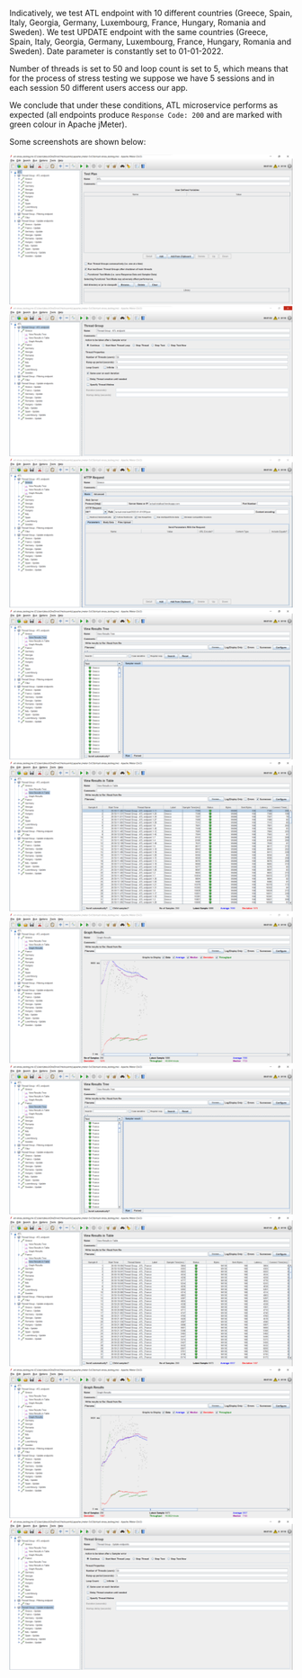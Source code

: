 Indicatively, we test ATL endpoint with 10 different countries (Greece, Spain, Italy, Georgia, Germany, Luxembourg, France, Hungary, Romania and Sweden). We test UPDATE endpoint with the same countries (Greece, Spain, Italy, Georgia, Germany, Luxembourg, France, Hungary, Romania and Sweden). Date parameter is constantly set to 01-01-2022.

Number of threads is set to 50 and loop count is set to 5, which means that for the process of stress testing we suppose we have 5 sessions and in each session 50 different users access our app.

We conclude that under these conditions, ATL microservice performs as expected (all endpoints produce ``Response Code: 200`` and are marked with green colour in Apache jMeter).

Some screenshots are shown below:

![](./images/leftside.png)
![](./images/thread_group_ATL.png)
![](./images/ATL_request.png)
![](./images/greece_tree_results.png)
![](./images/greece_table_results.png)
![](./images/greece_graph_results.png)
![](./images/france_tree_results.png)
![](./images/france_table_results.png)
![](./images/france_graph_results.png)
![](./images/thread_group_UPDATE.png)
